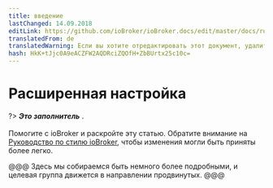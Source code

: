 ```yaml
---
title: введение
lastChanged: 14.09.2018
editLink: https://github.com/ioBroker/ioBroker.docs/edit/master/docs/ru/config/README.md
translatedFrom: de
translatedWarning: Если вы хотите отредактировать этот документ, удалите поле «translationFrom», в противном случае этот документ будет снова автоматически переведен
hash: HkK+tJjc0A9eACZFW2AQDRciZQOfH+ZbBUrtx25c10c=
---
```

# Расширенная настройка
?> ***Это заполнитель*** . <br><br> Помогите с ioBroker и раскройте эту статью. Обратите внимание на [Руководство по стилю ioBroker](community/styleguidedoc), чтобы изменения могли быть приняты более легко.

@@@ Здесь мы собираемся быть немного более подробными, и целевая группа движется в направлении продвинутых.
@@@